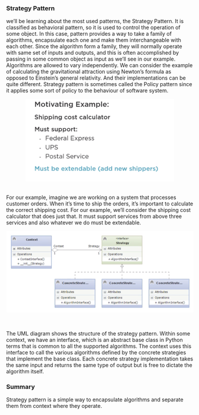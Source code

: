 ### Strategy Pattern
we’ll be learning about the most used patterns, the Strategy Pattern. It is classified as behavioral pattern, so it is used to control the operation of some object. 
In this case, pattern provides a way to take a family of algorithms, encapsulate each one and make them interchangeable with each other. Since the algorithm form a family, they will normally operate with same set of inputs and outputs, and this is often accomplished by passing in some common object as input as we’ll see in our example. Algorithms are allowed to vary independently. 
We can consider the example of calculating the gravitational attraction using Newton’s formula as opposed to Einstein’s general relativity.
And their implementations can be quite different. Strategy pattern is sometimes called the Policy pattern since it applies some sort of policy to the behaviour of software system. 

<p align="center">
	<img src="../imgs/strategy_ex.png" width="400" />
</p> <br />
For our example, imagine we are working on a system that processes customer orders. When it’s time to ship the orders, it’s important to calculate the correct shipping cost. For our example, we’ll consider the shipping cost calculator that does just that. 
It must support services from above three services and also whatever we do must be extendable. 

<p align="center">
	<img src="../imgs/strategy_uml.png" width="600" />
</p> <br />

The UML diagram shows the structure of the strategy pattern. Within some context, we have an interface, which is an abstract base class in Python terms that is common to all the supported algorithms. The context uses this interface to call the various algorithms defined by the concrete strategies that implement the base class. Each concrete strategy implementation takes the same input and returns the same type of output but is free to dictate the algorithm itself. 

### Summary
Strategy pattern is a simple way to encapsulate algorithms and separate them from context where they operate.
